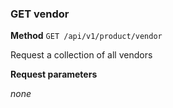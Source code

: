 ### GET vendor ###

**Method** `GET /api/v1/product/vendor`

Request a collection of all vendors

**Request parameters**

*none*
